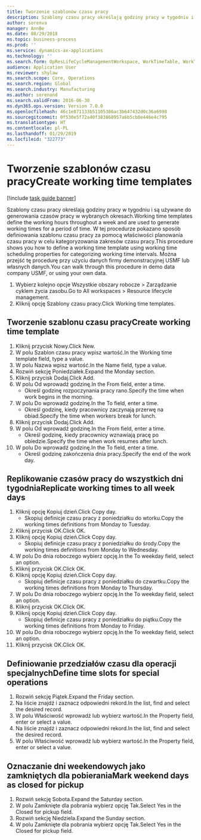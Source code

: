 ```yaml
---
title: Tworzenie szablonów czasu pracy
description: Szablony czasu pracy określają godziny pracy w tygodniu i są używane do generowania czasów pracy w wybranych okresach.
author: sorenva
manager: AnnBe
ms.date: 08/29/2018
ms.topic: business-process
ms.prod: ''
ms.service: dynamics-ax-applications
ms.technology: ''
ms.search.form: OpResLifeCycleManagementWorkspace, WorkTimeTable, WorkTimeCopyDayDialog
audience: Application User
ms.reviewer: shylaw
ms.search.scope: Core, Operations
ms.search.region: Global
ms.search.industry: Manufacturing
ms.author: sorenand
ms.search.validFrom: 2016-06-30
ms.dyn365.ops.version: Version 7.0.0
ms.openlocfilehash: 46c1e871133b51105386ac3b647432d0c36a6998
ms.sourcegitcommit: 0f530e5f72a40f383868957a6b5cb0e446e4c795
ms.translationtype: HT
ms.contentlocale: pl-PL
ms.lasthandoff: 01/29/2019
ms.locfileid: "322773"
---
```

# <a name="create-working-time-templates"></a><span data-ttu-id="04272-103">Tworzenie szablonów czasu pracy</span><span class="sxs-lookup"><span data-stu-id="04272-103">Create working time templates</span></span>

[!include [task guide banner](../../includes/task-guide-banner.md)]

<span data-ttu-id="04272-104">Szablony czasu pracy określają godziny pracy w tygodniu i są używane do generowania czasów pracy w wybranych okresach.</span><span class="sxs-lookup"><span data-stu-id="04272-104">Working time templates define the working hours throughout a week and are used to generate working times for a period of time.</span></span> <span data-ttu-id="04272-105">W tej procedurze pokazano sposób definiowania szablonu czasu pracy za pomocą właściwości planowania czasu pracy w celu kategoryzowania zakresów czasu pracy.</span><span class="sxs-lookup"><span data-stu-id="04272-105">This procedure shows you how to define a working time template using working time scheduling properties for categorizing working time intervals.</span></span> <span data-ttu-id="04272-106">Można przejść tę procedurę przy użyciu danych firmy demonstracyjnej USMF lub własnych danych.</span><span class="sxs-lookup"><span data-stu-id="04272-106">You can walk through this procedure in demo data company USMF, or using your own data.</span></span>

1. <span data-ttu-id="04272-107">Wybierz kolejno opcje Wszystkie obszary robocze > Zarządzanie cyklem życia zasobu.</span><span class="sxs-lookup"><span data-stu-id="04272-107">Go to All workspaces > Resource lifecycle management.</span></span>
2. <span data-ttu-id="04272-108">Kliknij opcję Szablony czasu pracy.</span><span class="sxs-lookup"><span data-stu-id="04272-108">Click Working time templates.</span></span>

## <a name="create-working-time-template"></a><span data-ttu-id="04272-109">Tworzenie szablonu czasu pracy</span><span class="sxs-lookup"><span data-stu-id="04272-109">Create working time template</span></span>
1. <span data-ttu-id="04272-110">Kliknij przycisk Nowy.</span><span class="sxs-lookup"><span data-stu-id="04272-110">Click New.</span></span>
2. <span data-ttu-id="04272-111">W polu Szablon czasu pracy wpisz wartość.</span><span class="sxs-lookup"><span data-stu-id="04272-111">In the Working time template field, type a value.</span></span>
3. <span data-ttu-id="04272-112">W polu Nazwa wpisz wartość.</span><span class="sxs-lookup"><span data-stu-id="04272-112">In the Name field, type a value.</span></span>
4. <span data-ttu-id="04272-113">Rozwiń sekcję Poniedziałek.</span><span class="sxs-lookup"><span data-stu-id="04272-113">Expand the Monday section.</span></span>
5. <span data-ttu-id="04272-114">Kliknij przycisk Dodaj.</span><span class="sxs-lookup"><span data-stu-id="04272-114">Click Add.</span></span>
6. <span data-ttu-id="04272-115">W polu Od wprowadź godzinę.</span><span class="sxs-lookup"><span data-stu-id="04272-115">In the From field, enter a time.</span></span>
    * <span data-ttu-id="04272-116">Określ godzinę rozpoczynania pracy rano.</span><span class="sxs-lookup"><span data-stu-id="04272-116">Specify the time when work begins in the morning.</span></span>  
7. <span data-ttu-id="04272-117">W polu Do wprowadź godzinę.</span><span class="sxs-lookup"><span data-stu-id="04272-117">In the To field, enter a time.</span></span>
    * <span data-ttu-id="04272-118">Określ godzinę, kiedy pracownicy zaczynają przerwę na obiad.</span><span class="sxs-lookup"><span data-stu-id="04272-118">Specify the time when workers break for lunch.</span></span>  
8. <span data-ttu-id="04272-119">Kliknij przycisk Dodaj.</span><span class="sxs-lookup"><span data-stu-id="04272-119">Click Add.</span></span>
9. <span data-ttu-id="04272-120">W polu Od wprowadź godzinę.</span><span class="sxs-lookup"><span data-stu-id="04272-120">In the From field, enter a time.</span></span>
    * <span data-ttu-id="04272-121">Określ godzinę, kiedy pracownicy wznawiają pracę po obiedzie.</span><span class="sxs-lookup"><span data-stu-id="04272-121">Specify the time when work resumes after lunch.</span></span>  
10. <span data-ttu-id="04272-122">W polu Do wprowadź godzinę.</span><span class="sxs-lookup"><span data-stu-id="04272-122">In the To field, enter a time.</span></span>
    * <span data-ttu-id="04272-123">Określ godzinę zakończenia dnia pracy.</span><span class="sxs-lookup"><span data-stu-id="04272-123">Specify the end of the work day.</span></span>  

## <a name="replicate-working-times-to-all-week-days"></a><span data-ttu-id="04272-124">Replikowanie czasów pracy do wszystkich dni tygodnia</span><span class="sxs-lookup"><span data-stu-id="04272-124">Replicate working times to all week days</span></span>
1. <span data-ttu-id="04272-125">Kliknij opcję Kopiuj dzień.</span><span class="sxs-lookup"><span data-stu-id="04272-125">Click Copy day.</span></span>
    * <span data-ttu-id="04272-126">Skopiuj definicje czasu pracy z poniedziałku do wtorku.</span><span class="sxs-lookup"><span data-stu-id="04272-126">Copy the working times definitions from Monday to Tuesday.</span></span>  
2. <span data-ttu-id="04272-127">Kliknij przycisk OK.</span><span class="sxs-lookup"><span data-stu-id="04272-127">Click OK.</span></span>
3. <span data-ttu-id="04272-128">Kliknij opcję Kopiuj dzień.</span><span class="sxs-lookup"><span data-stu-id="04272-128">Click Copy day.</span></span>
    * <span data-ttu-id="04272-129">Skopiuj definicje czasu pracy z poniedziałku do środy.</span><span class="sxs-lookup"><span data-stu-id="04272-129">Copy the working times definitions from Monday to Wednesday.</span></span>  
4. <span data-ttu-id="04272-130">W polu Do dnia roboczego wybierz opcję.</span><span class="sxs-lookup"><span data-stu-id="04272-130">In the To weekday field, select an option.</span></span>
5. <span data-ttu-id="04272-131">Kliknij przycisk OK.</span><span class="sxs-lookup"><span data-stu-id="04272-131">Click OK.</span></span>
6. <span data-ttu-id="04272-132">Kliknij opcję Kopiuj dzień.</span><span class="sxs-lookup"><span data-stu-id="04272-132">Click Copy day.</span></span>
    * <span data-ttu-id="04272-133">Skopiuj definicje czasu pracy z poniedziałku do czwartku.</span><span class="sxs-lookup"><span data-stu-id="04272-133">Copy the working times definitions from Monday to Thursday.</span></span>  
7. <span data-ttu-id="04272-134">W polu Do dnia roboczego wybierz opcję.</span><span class="sxs-lookup"><span data-stu-id="04272-134">In the To weekday field, select an option.</span></span>
8. <span data-ttu-id="04272-135">Kliknij przycisk OK.</span><span class="sxs-lookup"><span data-stu-id="04272-135">Click OK.</span></span>
9. <span data-ttu-id="04272-136">Kliknij opcję Kopiuj dzień.</span><span class="sxs-lookup"><span data-stu-id="04272-136">Click Copy day.</span></span>
    * <span data-ttu-id="04272-137">Skopiuj definicje czasu pracy z poniedziałku do piątku.</span><span class="sxs-lookup"><span data-stu-id="04272-137">Copy the working times definitions from Monday to Friday.</span></span>  
10. <span data-ttu-id="04272-138">W polu Do dnia roboczego wybierz opcję.</span><span class="sxs-lookup"><span data-stu-id="04272-138">In the To weekday field, select an option.</span></span>
11. <span data-ttu-id="04272-139">Kliknij przycisk OK.</span><span class="sxs-lookup"><span data-stu-id="04272-139">Click OK.</span></span>

## <a name="define-time-slots-for-special-operations"></a><span data-ttu-id="04272-140">Definiowanie przedziałów czasu dla operacji specjalnych</span><span class="sxs-lookup"><span data-stu-id="04272-140">Define time slots for special operations</span></span>
1. <span data-ttu-id="04272-141">Rozwiń sekcję Piątek.</span><span class="sxs-lookup"><span data-stu-id="04272-141">Expand the Friday section.</span></span>
2. <span data-ttu-id="04272-142">Na liście znajdź i zaznacz odpowiedni rekord.</span><span class="sxs-lookup"><span data-stu-id="04272-142">In the list, find and select the desired record.</span></span>
3. <span data-ttu-id="04272-143">W polu Właściwość wprowadź lub wybierz wartość.</span><span class="sxs-lookup"><span data-stu-id="04272-143">In the Property field, enter or select a value.</span></span>
4. <span data-ttu-id="04272-144">Na liście znajdź i zaznacz odpowiedni rekord.</span><span class="sxs-lookup"><span data-stu-id="04272-144">In the list, find and select the desired record.</span></span>
5. <span data-ttu-id="04272-145">W polu Właściwość wprowadź lub wybierz wartość.</span><span class="sxs-lookup"><span data-stu-id="04272-145">In the Property field, enter or select a value.</span></span>

## <a name="mark-weekend-days-as-closed-for-pickup"></a><span data-ttu-id="04272-146">Oznaczanie dni weekendowych jako zamkniętych dla pobierania</span><span class="sxs-lookup"><span data-stu-id="04272-146">Mark weekend days as closed for pickup</span></span>
1. <span data-ttu-id="04272-147">Rozwiń sekcję Sobota.</span><span class="sxs-lookup"><span data-stu-id="04272-147">Expand the Saturday section.</span></span>
2. <span data-ttu-id="04272-148">W polu Zamknięte dla pobrania wybierz opcję Tak.</span><span class="sxs-lookup"><span data-stu-id="04272-148">Select Yes in the Closed for pickup field.</span></span>
3. <span data-ttu-id="04272-149">Rozwiń sekcję Niedziela.</span><span class="sxs-lookup"><span data-stu-id="04272-149">Expand the Sunday section.</span></span>
4. <span data-ttu-id="04272-150">W polu Zamknięte dla pobrania wybierz opcję Tak.</span><span class="sxs-lookup"><span data-stu-id="04272-150">Select Yes in the Closed for pickup field.</span></span>

